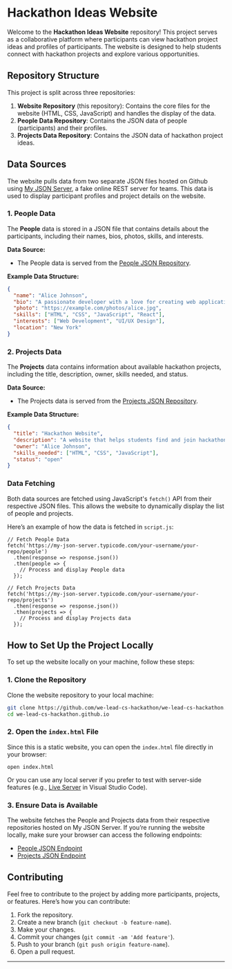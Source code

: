 # Hackathon Ideas Website

Welcome to the **Hackathon Ideas Website** repository! This project serves as a collaborative platform where participants can view hackathon project ideas and profiles of participants. The website is designed to help students connect with hackathon projects and explore various opportunities.

## Repository Structure

This project is split across three repositories:

1. **Website Repository** (this repository): Contains the core files for the website (HTML, CSS, JavaScript) and handles the display of the data.
2. **People Data Repository**: Contains the JSON data of people (participants) and their profiles.
3. **Projects Data Repository**: Contains the JSON data of hackathon project ideas.

## Data Sources

The website pulls data from two separate JSON files hosted on Github using [My JSON Server](https://my-json-server.typicode.com/), a fake online REST server for teams. This data is used to display participant profiles and project details on the website.

### 1. **People Data**

The **People** data is stored in a JSON file that contains details about the participants, including their names, bios, photos, skills, and interests. 

**Data Source:**
- The People data is served from the [People JSON Repository](https://github.com/sierraobryan/we-lead-cs-people).

**Example Data Structure:**

```json
{
  "name": "Alice Johnson",
  "bio": "A passionate developer with a love for creating web applications.",
  "photo": "https://example.com/photos/alice.jpg",
  "skills": ["HTML", "CSS", "JavaScript", "React"],
  "interests": ["Web Development", "UI/UX Design"],
  "location": "New York"
}
```

### 2. **Projects Data**

The **Projects** data contains information about available hackathon projects, including the title, description, owner, skills needed, and status.

**Data Source:**
- The Projects data is served from the [Projects JSON Repository](https://github.com/sierraobryan/we-lead-cs-projects).

**Example Data Structure:**

```json
{
  "title": "Hackathon Website",
  "description": "A website that helps students find and join hackathon projects.",
  "owner": "Alice Johnson",
  "skills_needed": ["HTML", "CSS", "JavaScript"],
  "status": "open"
}
```

### Data Fetching

Both data sources are fetched using JavaScript's `fetch()` API from their respective JSON files. This allows the website to dynamically display the list of people and projects.

Here’s an example of how the data is fetched in `script.js`:

```
// Fetch People Data
fetch('https://my-json-server.typicode.com/your-username/your-repo/people')
  .then(response => response.json())
  .then(people => {
    // Process and display People data
  });

// Fetch Projects Data
fetch('https://my-json-server.typicode.com/your-username/your-repo/projects')
  .then(response => response.json())
  .then(projects => {
    // Process and display Projects data
  });
```

## How to Set Up the Project Locally

To set up the website locally on your machine, follow these steps:

### 1. Clone the Repository
Clone the website repository to your local machine:

```bash
git clone https://github.com/we-lead-cs-hackathon/we-lead-cs-hackathon.github.io.git
cd we-lead-cs-hackathon.github.io
```

### 2. Open the `index.html` File
Since this is a static website, you can open the `index.html` file directly in your browser:

```
open index.html
```

Or you can use any local server if you prefer to test with server-side features (e.g., [Live Server](https://marketplace.visualstudio.com/items?itemName=ritwickdey.LiveServer) in Visual Studio Code).

### 3. Ensure Data is Available
The website fetches the People and Projects data from their respective repositories hosted on My JSON Server. If you’re running the website locally, make sure your browser can access the following endpoints:

- [People JSON Endpoint](https://my-json-server.typicode.com/sierraobryan/we-lead-cs-people/people)
- [Projects JSON Endpoint](https://my-json-server.typicode.com/sierraobryan/we-lead-cs-projects/projects)


## Contributing

Feel free to contribute to the project by adding more participants, projects, or features. Here’s how you can contribute:

1. Fork the repository.
2. Create a new branch (`git checkout -b feature-name`).
3. Make your changes.
4. Commit your changes (`git commit -am 'Add feature'`).
5. Push to your branch (`git push origin feature-name`).
6. Open a pull request.

---
